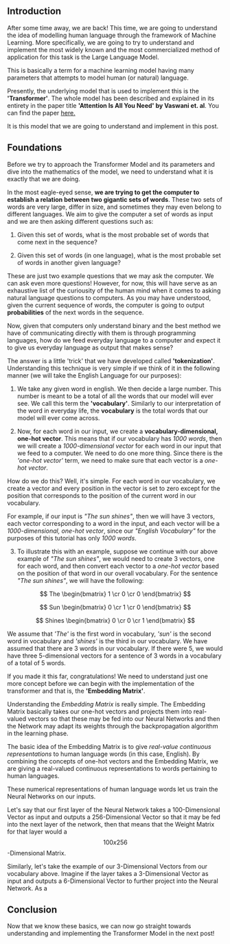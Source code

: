 ## Introduction

After some time away, we are back! This time, we are going to understand the idea of modelling human language through the framework of Machine Learning. More specifically, we are going to try to understand and implement the most widely known and the most commercialized method of application for this task is the Large Language Model. 

This is basically a term for a machine learning model having many parameters that attempts to model human (or natural) language.

Presently, the underlying model that is used to implement this is the **'Transformer'**. The whole model has been described and explained in its entirety in the paper title **'Attention Is All You Need' by Vaswani et. al**. You can find the paper [here.](https://arxiv.org/abs/1706.03762)

It is this model that we are going to understand and implement in this post.

## Foundations

Before we try to approach the Transformer Model and its parameters and dive into the mathematics of the model, we need to understand what it is exactly that we are doing.

In the most eagle-eyed sense, **we are trying to get the computer to establish a relation between two gigantic sets of words**. These two sets of words are very large, differ in size, and sometimes they may even belong to different languages. We aim to give the computer a set of words as input and we are then asking different questions such as:

1. Given this set of words, what is the most probable set of words that come next in the sequence?

2. Given this set of words (in one language), what is the most probable set of words in another given 		  language?

These are just two example questions that we may ask the computer. We can ask even more questions! However, for now, this will have serve as an exhaustive list of the curiousity of the human mind when it comes to asking natural language questions to computers. As you may have understood, given the current sequence of words, the computer is going to output **probabilities** of the next words in the sequence.

Now, given that computers only understand binary and the best method we have of communicating directly with them is through programming languages, how do we feed everyday language to a computer and expect it to give us everyday language as output that makes sense?

The answer is a little 'trick' that we have developed called **'tokenization'**. Understanding this technique is very simple if we think of it in the following manner (we will take the English Language for our purposes):

1. We take any given word in english. We then decide a large number. This number is meant to be a total of all the words that our model will ever see. We call this term the **'vocabulary'**. Similarly to our interpretation of the word in everyday life, the **vocabulary** is the total words that our model will ever come across. 

2. Now, for each word in our input, we create a **vocabulary-dimensional, one-hot vector**. This means that if our vocabulary has _1000 words_, then we will create a _1000-dimensional vector_ for each word in our input that we feed to a computer. We need to do one more thing. Since there is the _'one-hot vector'_ term, we need to make sure that each vector is a _one-hot vector_. 

How do we do this? Well, it's simple. For each word in our vocabulary, we create a vector and every position in the vector is set to zero except for the position that corresponds to the position of the current word in our vocabulary.

For example, if our input is _"The sun shines"_, then we will have 3 vectors, each vector corresponding to a word in the input, and each vector will be a _1000-dimensional, one-hot vector_, since our _"English Vocabulary"_ for the purposes of this tutorial has only _1000 words_.

3. To illustrate this with an example, suppose we continue with our above example of _"The sun shines"_, we would need to create 3 vectors, one for each word, and then convert each vector to a _one-hot vector_ based on the position of that word in our overall vocabulary. For the sentence _"The sun shines"_, we will have the following:

$$  The  \begin{bmatrix} 1 \cr 0 \cr 0 \end{bmatrix} $$

$$  Sun  \begin{bmatrix} 0 \cr 1 \cr 0 \end{bmatrix} $$ 

$$  Shines  \begin{bmatrix} 0 \cr 0 \cr 1 \end{bmatrix} $$


We assume that _'The'_ is the first word in vocabulary, _'sun'_ is the second word in vocabulary and _'shines'_ is the third in our vocabulary. We have assumed that there are 3 words in our vocabulary. If there were 5, we would have three 5-dimensional vectors for a sentence of 3 words in a vocabulary of a total of 5 words.

If you made it this far, congratulations! We need to understand just one more concept before we can begin with the implementation of the transformer and that is, the **'Embedding Matrix'**.

Understanding the _Embedding Matrix_ is really simple. The Embedding Matrix basically takes our one-hot vectors and projects them into real-valued vectors so that these may be fed into our Neural Networks and then the Network may adapt its weights through the backpropagation algorithm in the learning phase. 

The basic idea of the Embedding Matrix is to give _real-value continuous representations_ to human language words (in this case, English). By combining the concepts of one-hot vectors and the Embedding Matrix, we are giving a real-valued continuous representations to words pertaining to human languages. 

These numerical representations of human language words let us train the Neural Networks on our inputs.

Let's say that our first layer of the Neural Network takes a 100-Dimensional Vector as input and outputs a 256-Dimensional Vector so that it may be fed into the next layer of the network, then that means that the Weight Matrix for that layer would a $$ 100 x 256 $$-Dimensional Matrix.

Similarly, let's take the example of our 3-Dimensional Vectors from our vocabulary above. Imagine if the layer takes a 3-Dimensional Vector as input and outputs a 6-Dimensional Vector to further project into the Neural Network. As a 


## Conclusion

Now that we know these basics, we can now go straight towards understanding and implementing the Transformer Model in the next post!

